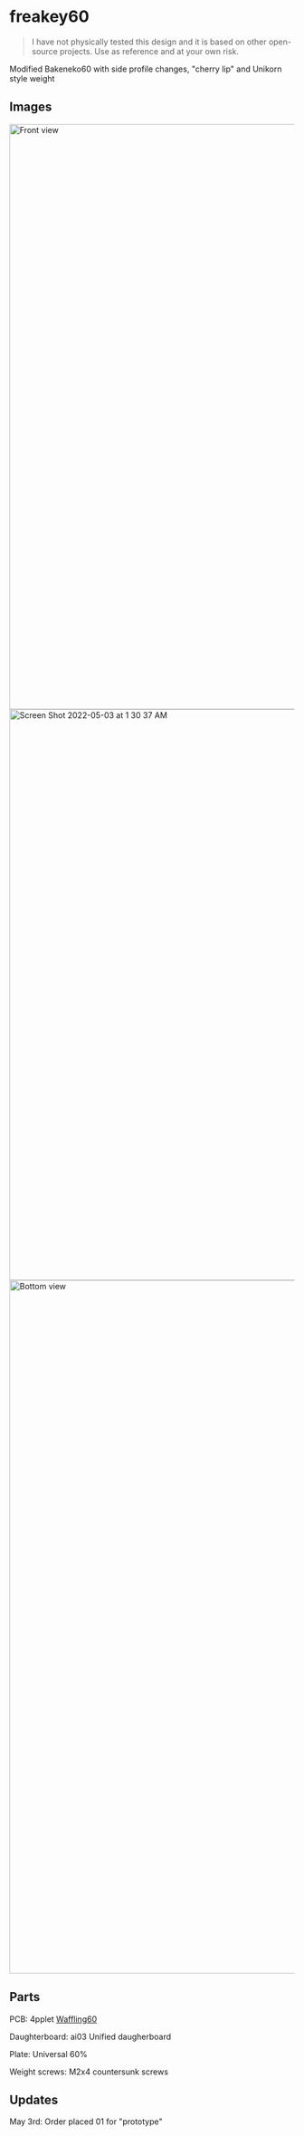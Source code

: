 # freakey60
> I have not physically tested this design and it is based on other open-source projects. Use as reference and at your own risk.

Modified Bakeneko60 with side profile changes, "cherry lip" and Unikorn style weight
## Images
<img width="1034" alt="Front view" src="https://user-images.githubusercontent.com/55266028/166408207-bd964251-8b11-41d6-ab47-59f275722b4f.png">
<img width="1009" alt="Screen Shot 2022-05-03 at 1 30 37 AM" src="https://user-images.githubusercontent.com/55266028/166408250-42eb3dd2-6a64-49a5-b826-1869387dc6be.png">
<img width="1225" alt="Bottom view" src="https://user-images.githubusercontent.com/55266028/166407814-1e7d01d6-a351-4404-9e40-b082dd53d91d.png">

## Parts
PCB: 4pplet [Waffling60](https://4pplet.com/products/waffling60-bakeneko-unikorn-kei-alternative-pcb-60-mx)

Daughterboard: ai03 Unified daugherboard

Plate: Universal 60%

Weight screws: M2x4 countersunk screws


## Updates
May 3rd: Order placed 01 for "prototype"
